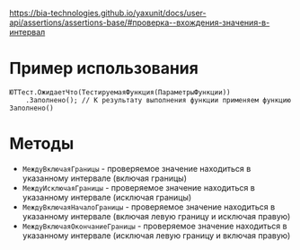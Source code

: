 https://bia-technologies.github.io/yaxunit/docs/user-api/assertions/assertions-base/#проверка--вхождения-значения-в-интервал
# Пример использования
```bsl
ЮТТест.ОжидаетЧто(ТестируемаяФункция(ПараметрыФункции))
	.Заполнено(); // К результату выполнения функции применяем функцию Заполнено()
```
# Методы
- `МеждуВключаяГраницы` - проверяемое значение находиться в указанному интервале (включая границы)
- `МеждуИсключаяГраницы` - проверяемое значение находиться в указанному интервале (исключая границы)
- `МеждуВключаяНачалоГраницы` - проверяемое значение находиться в указанному интервале (включая левую границу и исключая правую)
- `МеждуВключаяОкончаниеГраницы` - проверяемое значение находиться в указанному интервале (исключая левую границу и включая правую)